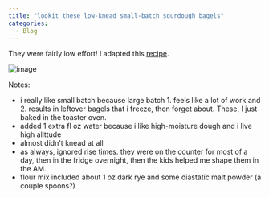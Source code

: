 ```yaml
---
title: "lookit these low-knead small-batch sourdough bagels"
categories:
  - Blog
---
```


They were fairly low effort! I adapted this [recipe](https://rachaellsrecipes.com/small-batch-sourdough-bagels/).

![image](https://github.com/user-attachments/assets/35604c4f-0d71-4bf6-8233-535c7ea7df0e)


Notes:

- i really like small batch because large batch 1. feels like a lot of work and 2. results in leftover bagels that i freeze, then forget about. These, I just baked in the toaster oven.
- added 1 extra fl oz water because i like high-moisture dough and i live high alittude
- almost didn't knead at all
- as always, ignored rise times. they were on the counter for most of a day, then in the fridge overnight, then the kids helped me shape them in the AM.
- flour mix included about 1 oz dark rye and some diastatic malt powder (a couple spoons?)
